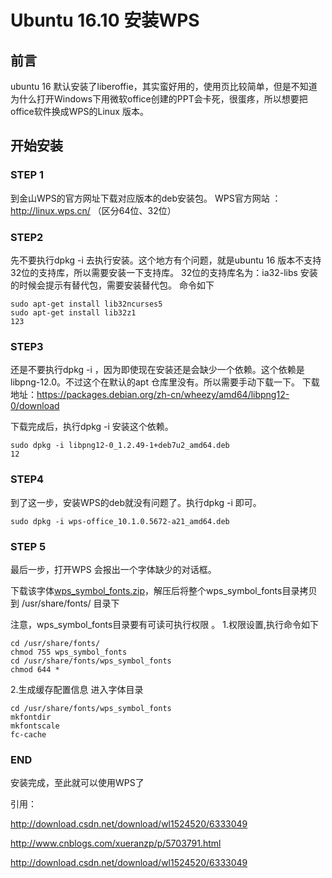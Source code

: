 # Ubuntu 16.10 安装WPS

## 前言

ubuntu 16 默认安装了liberoffie，其实蛮好用的，使用页比较简单，但是不知道为什么打开Windows下用微软office创建的PPT会卡死，很蛋疼，所以想要把office软件换成WPS的Linux 版本。

## 开始安装

### STEP 1

到金山WPS的官方网址下载对应版本的deb安装包。 
WPS官方网站 ：<http://linux.wps.cn/> （区分64位、32位）

### STEP2

先不要执行dpkg -i 去执行安装。这个地方有个问题，就是ubuntu 16 版本不支持32位的支持库，所以需要安装一下支持库。 
32位的支持库名为：ia32-libs 
安装的时候会提示有替代包，需要安装替代包。 
命令如下

```
sudo apt-get install lib32ncurses5 
sudo apt-get install lib32z1
123
```

### STEP3

还是不要执行dpkg -i ，因为即使现在安装还是会缺少一个依赖。这个依赖是libpng-12.0。不过这个在默认的apt 仓库里没有。所以需要手动下载一下。 
下载地址：<https://packages.debian.org/zh-cn/wheezy/amd64/libpng12-0/download>

下载完成后，执行dpkg -i 安装这个依赖。

```shell
sudo dpkg -i libpng12-0_1.2.49-1+deb7u2_amd64.deb
12
```

### STEP4

到了这一步，安装WPS的deb就没有问题了。执行dpkg -i 即可。

```shell
sudo dpkg -i wps-office_10.1.0.5672-a21_amd64.deb
```

### STEP 5

最后一步，打开WPS 会报出一个字体缺少的对话框。 

下载该字体[wps_symbol_fonts.zip](https://leanote.com/api/file/getAttach?fileId=585fa786ab644175ca002d91)，解压后将整个wps_symbol_fonts目录拷贝到 /usr/share/fonts/ 目录下 

注意，wps_symbol_fonts目录要有可读可执行权限 。
1.权限设置,执行命令如下

```
cd /usr/share/fonts/
chmod 755 wps_symbol_fonts
cd /usr/share/fonts/wps_symbol_fonts 
chmod 644 *
```

2.生成缓存配置信息 
进入字体目录

```
cd /usr/share/fonts/wps_symbol_fonts
mkfontdir
mkfontscale
fc-cache
```

### END

安装完成，至此就可以使用WPS了



引用：

http://download.csdn.net/download/wl1524520/6333049

<http://www.cnblogs.com/xueranzp/p/5703791.html>

http://download.csdn.net/download/wl1524520/6333049